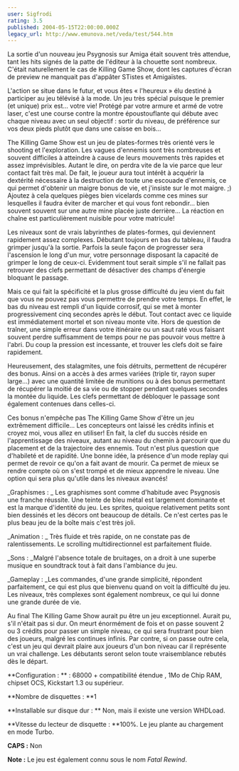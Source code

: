 ```yaml
---
user: Sigfrodi
rating: 3.5
published: 2004-05-15T22:00:00.000Z
legacy_url: http://www.emunova.net/veda/test/544.htm
---
```

La sortie d'un nouveau jeu Psygnosis sur Amiga était souvent très attendue, tant les hits signés de la patte de l'éditeur à la chouette sont nombreux. C'était naturellement le cas de Killing Game Show, dont les captures d'écran de preview ne manquait pas d'appâter STistes et Amigaïstes.  

  

L'action se situe dans le futur, et vous êtes « l'heureux » élu destiné à participer au jeu télévisé à la mode. Un jeu très spécial puisque le premier (et unique) prix est... votre vie! Protégé par votre armure et armé de votre laser, c'est une course contre la montre époustouflante qui débute avec chaque niveau avec un seul objectif : sortir du niveau, de préférence sur vos deux pieds plutôt que dans une caisse en bois...  

  

The Killing Game Show est un jeu de plates-formes très orienté vers le shooting et l'exploration. Les vagues d'ennemis sont très nombreuses et souvent difficiles à atteindre à cause de leurs mouvements très rapides et assez imprévisibles. Autant le dire, on perdra vite de la vie parce que leur contact fait très mal. De fait, le joueur aura tout intérêt à acquérir la dextérité nécessaire à la destruction de toute une escouade d'ennemis, ce qui permet d'obtenir un maigre bonus de vie, et j'insiste sur le mot maigre. ;) Ajoutez à cela quelques pièges bien vicelards comme ces mines sur lesquelles il faudra éviter de marcher et qui vous font rebondir... bien souvent souvent sur une autre mine placée juste derrière... La réaction en chaîne est particulièrement nuisible pour votre matricule!  

  

Les niveaux sont de vrais labyrinthes de plates-formes, qui deviennent rapidement assez complexes. Débutant toujours en bas du tableau, il faudra grimper jusqu'à la sortie. Parfois la seule façon de progresser sera l'ascension le long d'un mur, votre personnage disposant la capacité de grimper le long de ceux-ci. Evidemment tout serait simple s'il ne fallait pas retrouver des clefs permettant de désactiver des champs d'énergie bloquant le passage.  

  

Mais ce qui fait la spécificité et la plus grosse difficulté du jeu vient du fait que vous ne pouvez pas vous permettre de prendre votre temps. En effet, le bas du niveau est rempli d'un liquide corrosif, qui se met à monter progressivement cinq secondes après le début. Tout contact avec ce liquide est immédiatement mortel et son niveau monte vite. Hors de question de traîner, une simple erreur dans votre itinéraire ou un saut raté vous faisant souvent perdre suffisamment de temps pour ne pas pouvoir vous mettre à l'abri. Du coup la pression est incessante, et trouver les clefs doit se faire rapidement.  

  

Heureusement, des stalagmites, une fois détruits, permettent de récupérer des bonus. Ainsi on a accès à des armes variées (triple tir, rayon super large...) avec une quantité limitée de munitions ou à des bonus permettant de récupérer la moitié de sa vie ou de stopper pendant quelques secondes la montée du liquide. Les clefs permettant de débloquer le passage sont également contenues dans celles-ci.  

  

Ces bonus n'empêche pas The Killing Game Show d'être un jeu extrêmement difficile... Les concepteurs ont laissé les crédits infinis et croyez moi, vous allez en utiliser! En fait, la clef du succès réside en l'apprentissage des niveaux, autant au niveau du chemin à parcourir que du placement et de la trajectoire des ennemis. Tout n'est plus question que d'habileté et de rapidité. Une bonne idée, la présence d'un mode replay qui permet de revoir ce qu'on a fait avant de mourir. Ca permet de mieux se rendre compte où on s'est trompé et de mieux apprendre le niveau. Une option qui sera plus qu'utile dans les niveaux avancés!  

  

_Graphismes : _ Les graphismes sont comme d'habitude avec Psygnosis une franche réussite. Une teinte de bleu métal est largement dominante et est la marque d'identité du jeu. Les sprites, quoique relativement petits sont bien dessinés et les décors ont beaucoup de détails. Ce n'est certes pas le plus beau jeu de la boîte mais c'est très joli.  

  

_Animation : _ Très fluide et très rapide, on ne constate pas de ralentissements. Le scrolling multidirectionnel est parfaitement fluide.  

  

_Sons : _Malgré l'absence totale de bruitages, on a droit à une superbe musique en soundtrack tout à fait dans l'ambiance du jeu.  

  

_Gameplay : _Les commandes, d'une grande simplicité, répondent parfaitement, ce qui est plus que bienvenu quand on voit la difficulté du jeu. Les niveaux, très complexes sont également nombreux, ce qui lui donne une grande durée de vie.  

  

Au final The Killing Game Show aurait pu être un jeu exceptionnel. Aurait pu, s'il n'était pas si dur. On meurt énormément de fois et on passe souvent 2 ou 3 crédits pour passer un simple niveau, ce qui sera frustrant pour bien des joueurs, malgré les continues infinis. Par contre, si on passe outre cela, c'est un jeu qui devrait plaire aux joueurs d'un bon niveau car il représente un vrai challenge. Les débutants seront selon toute vraisemblance rebutés dès le départ.  

  

**Configuration : ** : 68000 + compatibilité étendue , 1Mo de Chip RAM, chipset OCS, Kickstart 1.3 ou supérieur.  

  

**Nombre de disquettes : **1  

  

**Installable sur disque dur : ** Non, mais il existe une version WHDLoad.  

  

**Vitesse du lecteur de disquette : **100%. Le jeu plante au chargement en mode Turbo.  

  

**CAPS :** Non  

  

**Note :** Le jeu est également connu sous le nom _Fatal Rewind_.